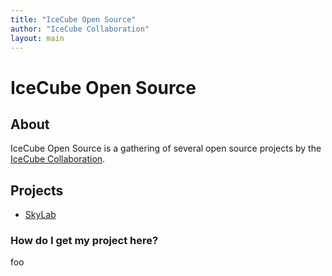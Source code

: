 ```yaml
---
title: "IceCube Open Source"
author: "IceCube Collaboration"
layout: main
---
```


# IceCube Open Source

## About

IceCube Open Source is a gathering of several open source projects
by the [IceCube Collaboration].

## Projects

* [SkyLab](https://github.com/IceCubeOpenSource/skylab)

### How do I get my project here?

foo


[IceCube Collaboration]: http://icecube.wisc.edu
